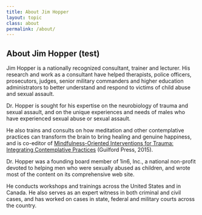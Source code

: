 ```yaml
---
title: About Jim Hopper
layout: topic
class: about
permalink: /about/
---
```



## About Jim Hopper (test)

Jim Hopper is a nationally recognized consultant, trainer and lecturer. His research and work as a consultant have helped therapists, police officers, prosecutors, judges, senior military commanders and higher education administrators to better understand and respond to victims of child abuse and sexual assault.

Dr. Hopper is sought for his expertise on the neurobiology of trauma and sexual assault, and on the unique experiences and needs of males who have experienced sexual abuse or sexual assault.

He also trains and consults on how meditation and other contemplative practices can transform the brain to bring healing and genuine happiness, and is co-editor of [Mindfulness-Oriented Interventions for Trauma: Integrating Contemplative Practices](http://www.amazon.com/Mindfulness-Oriented-Interventions-Trauma-Integrating-Contemplative/dp/1462518583/) (Guilford Press, 2015).

Dr. Hopper was a founding board member of 1in6, Inc., a national non-profit devoted to helping men who were sexually abused as children, and wrote most of the content on its comprehensive web site.

He conducts workshops and trainings across the United States and in Canada. He also serves as an expert witness in both criminal and civil cases, and has worked on cases in state, federal and military courts across the country.
